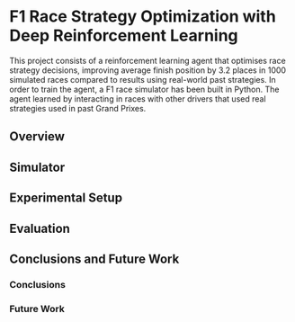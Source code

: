 # F1 Race Strategy Optimization with Deep Reinforcement Learning

This project consists of a reinforcement learning agent that optimises race strategy decisions, improving average finish position by 3.2 places in 1000 simulated races compared to results
using real-world past strategies. In order to train the agent, a F1 race simulator has been built in Python. The agent learned by interacting in races with other drivers that used real
strategies used in past Grand Prixes.

## Overview

## Simulator

## Experimental Setup

## Evaluation

## Conclusions and Future Work

### Conclusions

### Future Work
